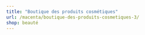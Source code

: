 ```yaml
---
title: "Boutique des produits cosmétiques"
url: /macenta/boutique-des-produits-cosmetiques-3/
shop: beauté
---
```

